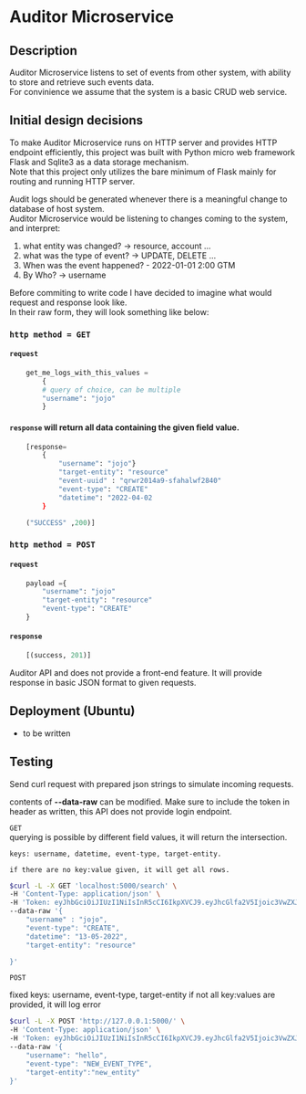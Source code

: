 # Auditor Microservice


## Description
Auditor Microservice listens to set of events from other system, with ability to store and retrieve such events data.\
For convinience we assume that the system is a basic CRUD web service.


## Initial design decisions
To make Auditor Microservice runs on HTTP server and provides HTTP endpoint efficiently, this project was built with Python micro web framework Flask and Sqlite3 as a data storage mechanism.\
Note that this project only utilizes the bare minimum of Flask mainly for routing and running HTTP server.

Audit logs should be generated whenever there is a meaningful change to database of host system.\
Auditor Microservice would be listening to changes coming to the system, and interpret:

1. what entity was changed?  -> resource, account ...
2. what was the type of event? -> UPDATE, DELETE ...
3. When was the event happened? - 2022-01-01 2:00 GTM 
4. By Who? -> username

Before commiting to write code I have decided to imagine what would request and response look like.\
In their raw form, they will look something like below:

### `http method = GET `
#### `request` 

```python
    get_me_logs_with_this_values =
        {
        # query of choice, can be multiple
        "username": "jojo"
        }
```
#### `response` will return all data containing the given field value.
```python
    [response=
        {
            "username": "jojo"}
            "target-entity": "resource"
            "event-uuid" : "qrwr2014a9-sfahalwf2840"
            "event-type": "CREATE"
            "datetime": "2022-04-02
        }

    ("SUCCESS" ,200)]
```


### `http method = POST`
#### `request`
```python
    payload ={
        "username": "jojo"
        "target-entity": "resource"
        "event-type": "CREATE"
    }
```
#### `response`
```python
    [(success, 201)]
```

Auditor API and does not provide a front-end feature.
It will provide response in basic JSON format to given requests.


## Deployment (Ubuntu)
- to be written


## Testing
Send curl request with prepared json strings to simulate incoming requests.

contents of **--data-raw** can be modified.
Make sure to include the token in header as written, this API does not provide login endpoint. 

`GET`\
    querying is possible by different field values, it will return the intersection.

    keys: username, datetime, event-type, target-entity.

    if there are no key:value given, it will get all rows.

```bash
$curl -L -X GET 'localhost:5000/search' \
-H 'Content-Type: application/json' \
-H 'Token: eyJhbGciOiJIUzI1NiIsInR5cCI6IkpXVCJ9.eyJhcGlfa2V5Ijoic3VwZXJfc2VjcmV0ZV9hcGlfa2V5In0.3JG2tIV1pfrDLgXnO0e6mDsyjmQe9ZkKmhXxkhtKtE8' \
--data-raw '{
    "username" : "jojo",
    "event-type": "CREATE",
    "datetime": "13-05-2022",
    "target-entity": "resource"

}'
```

`POST`

fixed keys: username, event-type, target-entity
if not all key:values are provided, it will log error
```bash
$curl -L -X POST 'http://127.0.0.1:5000/' \
-H 'Content-Type: application/json' \
-H 'Token: eyJhbGciOiJIUzI1NiIsInR5cCI6IkpXVCJ9.eyJhcGlfa2V5Ijoic3VwZXJfc2VjcmV0ZV9hcGlfa2V5In0.3JG2tIV1pfrDLgXnO0e6mDsyjmQe9ZkKmhXxkhtKtE8' \
--data-raw '{
    "username": "hello",
    "event-type": "NEW_EVENT_TYPE",
    "target-entity":"new_entity"
}'
```
